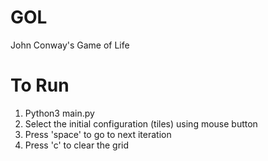 # GOL
John Conway's Game of Life

# To Run
1. Python3 main.py
2. Select the initial configuration (tiles) using mouse button
3. Press 'space' to go to next iteration
4. Press 'c' to clear the grid
